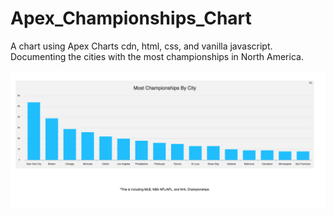 # Apex_Championships_Chart
A chart using Apex Charts cdn, html, css, and vanilla javascript. Documenting the cities with the most championships in North America.

![Finished Chart](https://github.com/mattbhenley/Images/blob/master/Apexchart.png)
